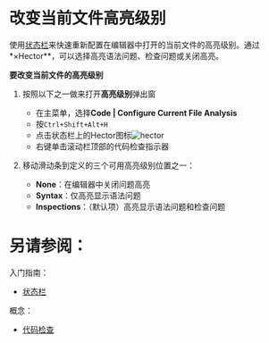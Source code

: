 # 改变当前文件高亮级别


使用[状态栏](/如何使用/常规指南/用户界面引导/状态栏.md)来快速重新配置在编辑器中打开的当前文件的高亮级别。通过*×Hector**，可以选择高亮语法问题、检查问题或关闭高亮。

**要改变当前文件的高亮级别**

1. 按照以下之一做来打开**高亮级别**弹出窗
    
    * 在主菜单，选择**Code | Configure Current File Analysis**
    * 按`Ctrl+Shift+Alt+H`
    * 点击状态栏上的Hector图标![hector](http://image.jellychen.cn/uploads/2016/10/hector.png)
    * 右键单击滚动栏顶部的代码检查指示器
    
2. 移动滑动条到定义的三个可用高亮级别位置之一：
    
    * **None**：在编辑器中关闭问题高亮
    * **Syntax**：仅高亮显示语法问题
    * **Inspections**：（默认项）高亮显示语法问题和检查问题
    
    

# 另请参阅：

入门指南：

* [状态栏](/如何使用/常规指南/用户界面引导/状态栏.md)

概念：

* [代码检查](/如何使用/常规指南/代码检查/README.md)